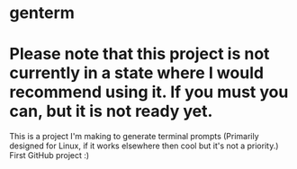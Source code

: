 # genterm
# **Please note that this project is not currently in a state where I would recommend using it. If you must you can, but it is not ready yet.**
This is a project I'm making to generate terminal prompts (Primarily designed for Linux, if it works elsewhere then cool but it's not a priority.)
First GitHub project :)
